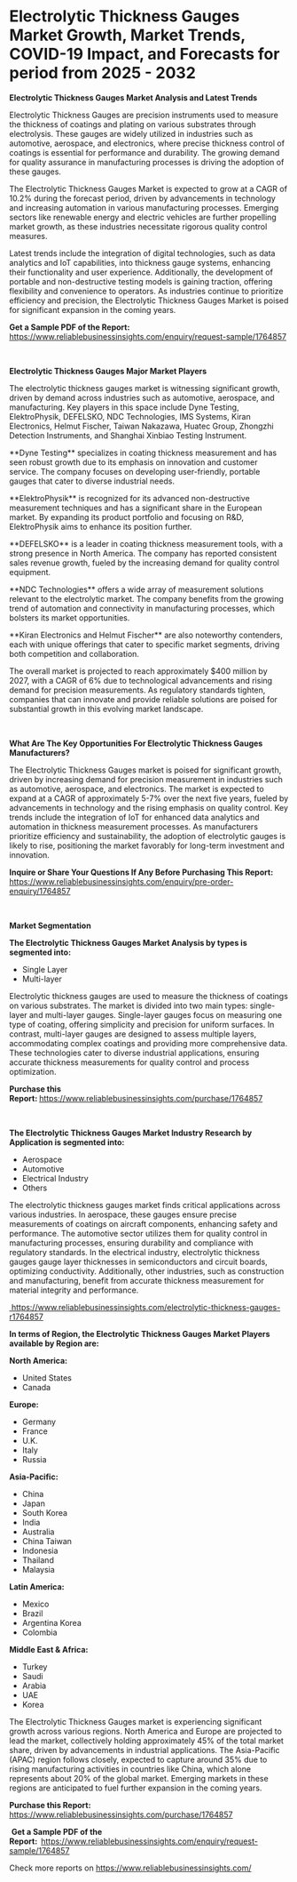 <p><h1>Electrolytic Thickness Gauges Market Growth, Market Trends, COVID-19 Impact, and Forecasts for period from 2025 - 2032</h1></p><p><strong>Electrolytic Thickness Gauges Market Analysis and Latest Trends</strong></p>
<p><p>Electrolytic Thickness Gauges are precision instruments used to measure the thickness of coatings and plating on various substrates through electrolysis. These gauges are widely utilized in industries such as automotive, aerospace, and electronics, where precise thickness control of coatings is essential for performance and durability. The growing demand for quality assurance in manufacturing processes is driving the adoption of these gauges.</p><p>The Electrolytic Thickness Gauges Market is expected to grow at a CAGR of 10.2% during the forecast period, driven by advancements in technology and increasing automation in various manufacturing processes. Emerging sectors like renewable energy and electric vehicles are further propelling market growth, as these industries necessitate rigorous quality control measures.</p><p>Latest trends include the integration of digital technologies, such as data analytics and IoT capabilities, into thickness gauge systems, enhancing their functionality and user experience. Additionally, the development of portable and non-destructive testing models is gaining traction, offering flexibility and convenience to operators. As industries continue to prioritize efficiency and precision, the Electrolytic Thickness Gauges Market is poised for significant expansion in the coming years.</p></p>
<p><strong>Get a Sample PDF of the Report:&nbsp;</strong> <a href="https://www.reliablebusinessinsights.com/enquiry/request-sample/1764857?utm_campaign=96&utm_medium=2&utm_source=Github&utm_content=ia&utm_term=27022025&utm_id=electrolytic-thickness-gauges">https://www.reliablebusinessinsights.com/enquiry/request-sample/1764857</a></p>
<p>&nbsp;</p>
<p><strong>Electrolytic Thickness Gauges Major Market Players</strong></p>
<p><p>The electrolytic thickness gauges market is witnessing significant growth, driven by demand across industries such as automotive, aerospace, and manufacturing. Key players in this space include Dyne Testing, ElektroPhysik, DEFELSKO, NDC Technologies, IMS Systems, Kiran Electronics, Helmut Fischer, Taiwan Nakazawa, Huatec Group, Zhongzhi Detection Instruments, and Shanghai Xinbiao Testing Instrument.</p><p>**Dyne Testing** specializes in coating thickness measurement and has seen robust growth due to its emphasis on innovation and customer service. The company focuses on developing user-friendly, portable gauges that cater to diverse industrial needs.</p><p>**ElektroPhysik** is recognized for its advanced non-destructive measurement techniques and has a significant share in the European market. By expanding its product portfolio and focusing on R&D, ElektroPhysik aims to enhance its position further.</p><p>**DEFELSKO** is a leader in coating thickness measurement tools, with a strong presence in North America. The company has reported consistent sales revenue growth, fueled by the increasing demand for quality control equipment.</p><p>**NDC Technologies** offers a wide array of measurement solutions relevant to the electrolytic market. The company benefits from the growing trend of automation and connectivity in manufacturing processes, which bolsters its market opportunities.</p><p>**Kiran Electronics and Helmut Fischer** are also noteworthy contenders, each with unique offerings that cater to specific market segments, driving both competition and collaboration.</p><p>The overall market is projected to reach approximately $400 million by 2027, with a CAGR of 6% due to technological advancements and rising demand for precision measurements. As regulatory standards tighten, companies that can innovate and provide reliable solutions are poised for substantial growth in this evolving market landscape.</p></p>
<p>&nbsp;</p>
<p><strong>What Are The Key Opportunities For Electrolytic Thickness Gauges Manufacturers?</strong></p>
<p><p>The Electrolytic Thickness Gauges market is poised for significant growth, driven by increasing demand for precision measurement in industries such as automotive, aerospace, and electronics. The market is expected to expand at a CAGR of approximately 5-7% over the next five years, fueled by advancements in technology and the rising emphasis on quality control. Key trends include the integration of IoT for enhanced data analytics and automation in thickness measurement processes. As manufacturers prioritize efficiency and sustainability, the adoption of electrolytic gauges is likely to rise, positioning the market favorably for long-term investment and innovation.</p></p>
<p><strong>Inquire or Share Your Questions If Any Before Purchasing This Report:</strong> <a href="https://www.reliablebusinessinsights.com/enquiry/pre-order-enquiry/1764857?utm_campaign=96&utm_medium=2&utm_source=Github&utm_content=ia&utm_term=27022025&utm_id=electrolytic-thickness-gauges">https://www.reliablebusinessinsights.com/enquiry/pre-order-enquiry/1764857</a></p>
<p>&nbsp;</p>
<p><strong>Market Segmentation</strong></p>
<p><strong>The Electrolytic Thickness Gauges Market Analysis by types is segmented into:</strong></p>
<p><ul><li>Single Layer</li><li>Multi-layer</li></ul></p>
<p><p>Electrolytic thickness gauges are used to measure the thickness of coatings on various substrates. The market is divided into two main types: single-layer and multi-layer gauges. Single-layer gauges focus on measuring one type of coating, offering simplicity and precision for uniform surfaces. In contrast, multi-layer gauges are designed to assess multiple layers, accommodating complex coatings and providing more comprehensive data. These technologies cater to diverse industrial applications, ensuring accurate thickness measurements for quality control and process optimization.</p></p>
<p><strong>Purchase this Report:&nbsp;</strong><a href="https://www.reliablebusinessinsights.com/purchase/1764857?utm_campaign=96&utm_medium=2&utm_source=Github&utm_content=ia&utm_term=27022025&utm_id=electrolytic-thickness-gauges">https://www.reliablebusinessinsights.com/purchase/1764857</a></p>
<p>&nbsp;</p>
<p><strong>The Electrolytic Thickness Gauges Market Industry Research by Application is segmented into:</strong></p>
<p><ul><li>Aerospace</li><li>Automotive</li><li>Electrical Industry</li><li>Others</li></ul></p>
<p><p>The electrolytic thickness gauges market finds critical applications across various industries. In aerospace, these gauges ensure precise measurements of coatings on aircraft components, enhancing safety and performance. The automotive sector utilizes them for quality control in manufacturing processes, ensuring durability and compliance with regulatory standards. In the electrical industry, electrolytic thickness gauges gauge layer thicknesses in semiconductors and circuit boards, optimizing conductivity. Additionally, other industries, such as construction and manufacturing, benefit from accurate thickness measurement for material integrity and performance.</p></p>
<p><a href="https://www.reliablebusinessinsights.com/electrolytic-thickness-gauges-r1764857?utm_campaign=96&utm_medium=2&utm_source=Github&utm_content=ia&utm_term=27022025&utm_id=electrolytic-thickness-gauges">&nbsp;https://www.reliablebusinessinsights.com/electrolytic-thickness-gauges-r1764857</a></p>
<p><strong>In terms of Region, the Electrolytic Thickness Gauges Market Players available by Region are:</strong></p>
<p>
    <p> <strong> North America: </strong>
        <ul>
            <li>United States</li>
            <li>Canada</li>
        </ul>
        </p> 
    <p> <strong> Europe: </strong>
        <ul>
            <li>Germany</li>
            <li>France</li>
            <li>U.K.</li>
            <li>Italy</li>
            <li>Russia</li>
        </ul>
        </p> 
    <p> <strong> Asia-Pacific: </strong>
        <ul>
            <li>China</li>
            <li>Japan</li>
            <li>South Korea</li>
            <li>India</li>
            <li>Australia</li>
            <li>China Taiwan</li>
            <li>Indonesia</li>
            <li>Thailand</li>
            <li>Malaysia</li>
        </ul>
        </p> 
    <p> <strong> Latin America: </strong>
        <ul>
            <li>Mexico</li>
            <li>Brazil</li>
            <li>Argentina Korea</li>
            <li>Colombia</li>
        </ul>
        </p> 
    <p> <strong> Middle East & Africa: </strong>
        <ul>
            <li>Turkey</li>
            <li>Saudi</li>
            <li>Arabia</li>
            <li>UAE</li>
            <li>Korea</li>
        </ul>
    </p>
    </p>
<p><p>The Electrolytic Thickness Gauges market is experiencing significant growth across various regions. North America and Europe are projected to lead the market, collectively holding approximately 45% of the total market share, driven by advancements in industrial applications. The Asia-Pacific (APAC) region follows closely, expected to capture around 35% due to rising manufacturing activities in countries like China, which alone represents about 20% of the global market. Emerging markets in these regions are anticipated to fuel further expansion in the coming years.</p></p>
<p><strong>Purchase this Report: </strong><a href="https://www.reliablebusinessinsights.com/purchase/1764857?utm_campaign=96&utm_medium=2&utm_source=Github&utm_content=ia&utm_term=27022025&utm_id=electrolytic-thickness-gauges">https://www.reliablebusinessinsights.com/purchase/1764857</a></p>
<p>&nbsp;<strong>Get a Sample PDF of the Report:&nbsp;&nbsp;</strong><a href="https://www.reliablebusinessinsights.com/enquiry/request-sample/1764857?utm_campaign=96&utm_medium=2&utm_source=Github&utm_content=ia&utm_term=27022025&utm_id=electrolytic-thickness-gauges">https://www.reliablebusinessinsights.com/enquiry/request-sample/1764857</a></p>
<p><strong></strong></p>
<p>Check more reports on <a href="https://www.reliablebusinessinsights.com/?utm_campaign=96&utm_medium=2&utm_source=Github&utm_content=ia&utm_term=27022025&utm_id=electrolytic-thickness-gauges">https://www.reliablebusinessinsights.com/</a></p>